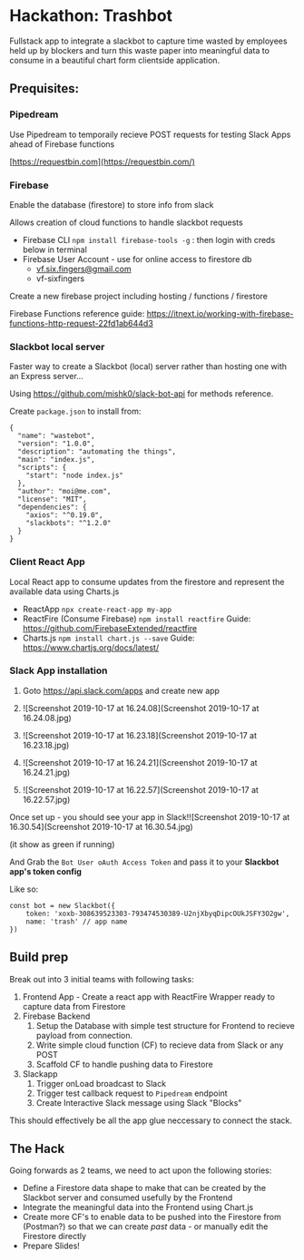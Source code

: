 # Hackathon: Trashbot 

Fullstack app to integrate a slackbot to capture time wasted by employees held up by blockers and turn this waste paper into meaningful data to consume in a beautiful chart form clientside application.

## Prequisites:

### Pipedream

Use Pipedream to temporaily recieve POST requests for testing Slack Apps ahead of Firebase functions

[https://requestbin.com](https://requestbin.com/)

### Firebase

Enable the database (firestore) to store info from slack

Allows creation of cloud functions to handle slackbot requests

* Firebase CLI `npm install firebase-tools -g` : then login with creds below in terminal
* Firebase User Account - use for online access to firestore db
  * vf.six.fingers@gmail.com
  * vf-sixfingers

Create a new firebase project including hosting / functions / firestore

Firebase Functions reference guide: https://itnext.io/working-with-firebase-functions-http-request-22fd1ab644d3

### Slackbot local server

Faster way to create a Slackbot (local) server rather than hosting one with an Express server...

Using https://github.com/mishk0/slack-bot-api for methods reference.

Create `package.json` to install from:

```
{
  "name": "wastebot",
  "version": "1.0.0",
  "description": "automating the things",
  "main": "index.js",
  "scripts": {
    "start": "node index.js"
  },
  "author": "moi@me.com",
  "license": "MIT",
  "dependencies": {
    "axios": "^0.19.0",
    "slackbots": "^1.2.0"
  }
}
```

### Client React App

Local React app to consume updates from the firestore and represent the available data using Charts.js

* ReactApp `npx create-react-app my-app`
* ReactFire (Consume Firebase) `npm install reactfire` Guide: https://github.com/FirebaseExtended/reactfire
* Charts.js `npm install chart.js --save`  Guide: https://www.chartjs.org/docs/latest/

### Slack App installation

1. Goto https://api.slack.com/apps and create new app
2. ![Screenshot 2019-10-17 at 16.24.08](Screenshot 2019-10-17 at 16.24.08.jpg)

3. ![Screenshot 2019-10-17 at 16.23.18](Screenshot 2019-10-17 at 16.23.18.jpg)
4. ![Screenshot 2019-10-17 at 16.24.21](Screenshot 2019-10-17 at 16.24.21.jpg)
5. ![Screenshot 2019-10-17 at 16.22.57](Screenshot 2019-10-17 at 16.22.57.jpg)

Once set up - you should see your app in Slack!![Screenshot 2019-10-17 at 16.30.54](Screenshot 2019-10-17 at 16.30.54.jpg)

(it show as green if running)

And Grab the `Bot User oAuth Access Token` and pass it to your **Slackbot app's token config**

Like so:

```
const bot = new Slackbot({
    token: 'xoxb-308639523303-793474530389-U2njXbyqDipcOUkJSFY3O2gw',
    name: 'trash' // app name
})
```



## Build prep

Break out into 3 initial teams with following tasks:

1. Frontend App - Create a react app with ReactFire Wrapper ready to capture data from Firestore
2. Firebase Backend
   1. Setup the Database with simple test structure for Frontend to recieve payload from connection.
   2. Write simple cloud function (CF) to recieve data from Slack or any POST
   3. Scaffold CF to handle pushing data to Firestore
3. Slackapp
   1. Trigger onLoad broadcast to Slack
   2. Trigger test callback request to `Pipedream` endpoint
   3. Create Interactive Slack message using Slack "Blocks"

This should effectively be all the app glue neccessary to connect the stack.

## The Hack

Going forwards as 2 teams, we need to act upon the following stories: 

* Define a Firestore data shape to make that can be created by the Slackbot server and consumed usefully by the Frontend
* Integrate the meaningful data into the Frontend using Chart.js
* Create more CF's to enable data to be pushed into the Firestore from (Postman?) so that we can create _past_ data - or manually edit the Firestore directly
* Prepare Slides!
